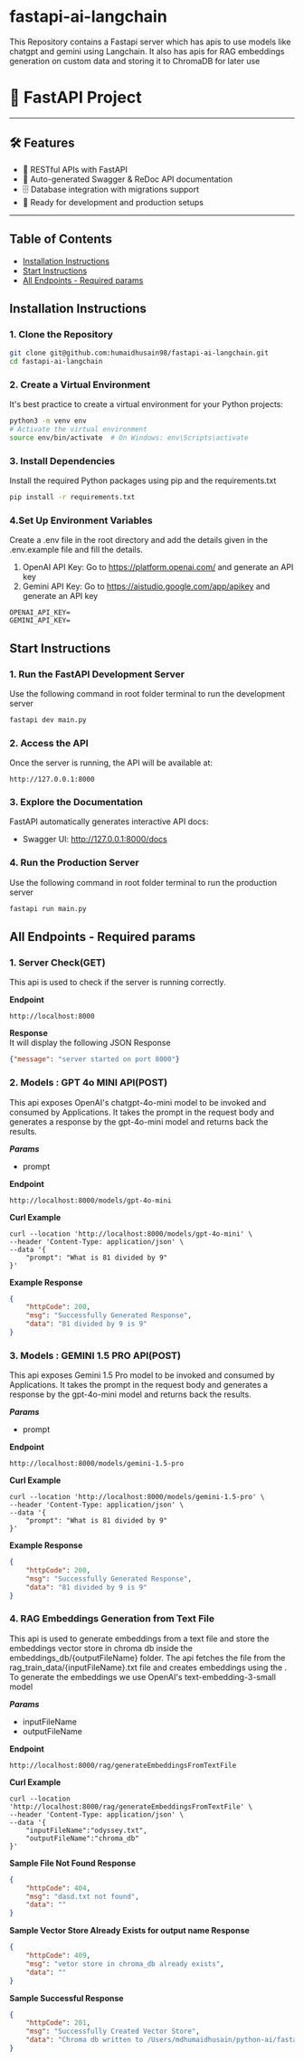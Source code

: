# fastapi-ai-langchain
This Repository contains a Fastapi server which has apis to use models like chatgpt and gemini using Langchain. It also has apis for RAG embeddings generation on custom data and storing it to ChromaDB for later use


# 🚀 FastAPI Project

---

## 🛠 Features
- 🔗 RESTful APIs with FastAPI
- 📜 Auto-generated Swagger & ReDoc API documentation
- 🗄️ Database integration with migrations support
- 🧪 Ready for development and production setups

---
## Table of Contents

- [Installation Instructions](#installation-instructions)
- [Start Instructions](#start-instructions)
- [All Endpoints - Required params](#all-endpoints---required-params)

## Installation Instructions

### 1. Clone the Repository
```bash
git clone git@github.com:humaidhusain98/fastapi-ai-langchain.git
cd fastapi-ai-langchain
```

### 2. Create a Virtual Environment
It's best practice to create a virtual environment for your Python projects:
```bash
python3 -m venv env
# Activate the virtual environment
source env/bin/activate  # On Windows: env\Scripts\activate
```

### 3. Install Dependencies
Install the required Python packages using pip and the requirements.txt
```bash
pip install -r requirements.txt
```

### 4.Set Up Environment Variables
Create a .env file in the root directory and add the details given in the .env.example file and fill the details. 
<br />
1. OpenAI API Key: Go to https://platform.openai.com/ and generate an API key
2. Gemini API Key: Go to https://aistudio.google.com/app/apikey and generate an API key
```env
OPENAI_API_KEY=
GEMINI_API_KEY=
```

## Start Instructions
### 1. Run the FastAPI Development Server
Use the following command in root folder terminal to run the development server
```bash
fastapi dev main.py
```

### 2. Access the API
Once the server is running, the API will be available at:
```arduino
http://127.0.0.1:8000
```

### 3. Explore the Documentation
FastAPI automatically generates interactive API docs:
- Swagger UI: http://127.0.0.1:8000/docs

### 4. Run the Production Server
Use the following command in root folder terminal to run the production server
```bash
fastapi run main.py
```

## All Endpoints - Required params

### 1. Server Check(GET)

This api is used to check if the server is running correctly.


**Endpoint**

```
http://localhost:8000
```

**Response**
<br/>
It will display the following JSON Response
```json
{"message": "server started on port 8000"}
```

### 2. Models : GPT 4o MINI API(POST)

This api exposes OpenAI's chatgpt-4o-mini model to be invoked and consumed by Applications. It takes the prompt in the request body and generates a response by the gpt-4o-mini model and returns back the results.

**_Params_**

- prompt

**Endpoint**

```
http://localhost:8000/models/gpt-4o-mini
```

**Curl Example**
```curl
curl --location 'http://localhost:8000/models/gpt-4o-mini' \
--header 'Content-Type: application/json' \
--data '{
	"prompt": "What is 81 divided by 9"
}'
``` 

**Example Response**
```json
{
    "httpCode": 200,
    "msg": "Successfully Generated Response",
    "data": "81 divided by 9 is 9"
}
```
### 3. Models : GEMINI 1.5 PRO API(POST)

This api exposes Gemini 1.5 Pro model to be invoked and consumed by Applications. It takes the prompt in the request body and generates a response by the gpt-4o-mini model and returns back the results.

**_Params_**

- prompt

**Endpoint**

```
http://localhost:8000/models/gemini-1.5-pro
```

**Curl Example**
```curl
curl --location 'http://localhost:8000/models/gemini-1.5-pro' \
--header 'Content-Type: application/json' \
--data '{
	"prompt": "What is 81 divided by 9"
}'
``` 

**Example Response**
```json
{
    "httpCode": 200,
    "msg": "Successfully Generated Response",
    "data": "81 divided by 9 is 9"
}
```

### 4. RAG Embeddings Generation from Text File

This api is used to generate embeddings from a text file and store the embeddings vector store in chroma db inside the embeddings_db/{outputFileName} folder. The api fetches the file from the rag_train_data/{inputFileName}.txt file and creates embeddings using the  . To generate the embeddings we use OpenAI's text-embedding-3-small model  

**_Params_**

- inputFileName
- outputFileName

**Endpoint**

```
http://localhost:8000/rag/generateEmbeddingsFromTextFile
```

**Curl Example**
```curl
curl --location 'http://localhost:8000/rag/generateEmbeddingsFromTextFile' \
--header 'Content-Type: application/json' \
--data '{
    "inputFileName":"odyssey.txt",
    "outputFileName":"chroma_db"
}'
```
**Sample File Not Found Response**
```json
{
    "httpCode": 404,
    "msg": "dasd.txt not found",
    "data": ""
}
```
**Sample Vector Store Already Exists for output name Response**
```json
{
    "httpCode": 409,
    "msg": "vetor store in chroma_db already exists",
    "data": ""
}
```

**Sample Successful Response**
```json
{
    "httpCode": 201,
    "msg": "Successfully Created Vector Store",
    "data": "Chroma db written to /Users/mdhumaidhusain/python-ai/fastapi-server/emdeddings_db/chroma_db"
}
```

